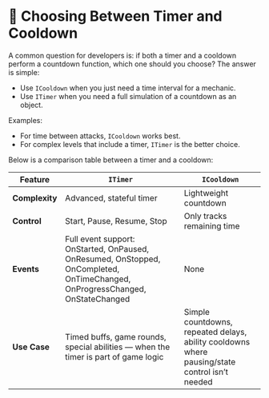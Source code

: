 # 📌 Choosing Between Timer and Cooldown

A common question for developers is: if both a timer and a cooldown perform a countdown function, which one should you
choose? The answer is simple:

- Use `ICooldown` when you just need a time interval for a mechanic.
- Use `ITimer` when you need a full simulation of a countdown as an object.

Examples:

- For time between attacks, `ICooldown` works best.
- For complex levels that include a timer, `ITimer` is the better choice.

Below is a comparison table between a timer and a cooldown:

| Feature        | `ITimer`                                                                                                                     | `ICooldown`                                                                                    |
|----------------|------------------------------------------------------------------------------------------------------------------------------|------------------------------------------------------------------------------------------------|
| **Complexity** | Advanced, stateful timer                                                                                                     | Lightweight countdown                                                                          |
| **Control**    | Start, Pause, Resume, Stop                                                                                                   | Only tracks remaining time                                                                     |
| **Events**     | Full event support: OnStarted, OnPaused, OnResumed, OnStopped, OnCompleted, OnTimeChanged, OnProgressChanged, OnStateChanged | None                                                                                           |
| **Use Case**   | Timed buffs, game rounds, special abilities — when the timer is part of game logic                                           | Simple countdowns, repeated delays, ability cooldowns where pausing/state control isn’t needed |
